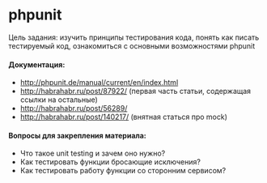 # phpunit

Цель задания: изучить принципы тестирования кода, понять как писать тестируемый код,
ознакомиться с основными возможностями phpunit

#### Документация:
- http://phpunit.de/manual/current/en/index.html
- http://habrahabr.ru/post/87922/ (первая часть статьи, содержащая ссылки на остальные)
- http://habrahabr.ru/post/56289/
- http://habrahabr.ru/post/140217/ (внятная статься про mock)

#### Вопросы для закрепления материала:
- Что такое unit testing и зачем оно нужно?
- Как тестировать функции бросающие исключения?
- Как тестировать работу функции со сторонним сервисом?
